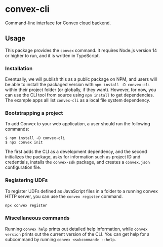 # convex-cli

Command-line interface for Convex cloud backend.

## Usage

This package provides the `convex` command. It requires Node.js version 14 or
higher to run, and it is written in TypeScript.

### Installation

Eventually, we will publish this as a public package on NPM, and users will be
able to install the packaged version with `npm install -D convex-cli` within
their project folder (or globally, if they want). However, for now, you can use
the CLI tool from source using `npm install` to get dependencies. The example
apps all list `convex-cli` as a local file system dependency.

### Bootstrapping a project

To add Convex to your web application, a user should run the following commands:

```sh-session
$ npm install -D convex-cli
$ npx convex init
```

The first adds the CLI as a development dependency, and the second initializes
the package, asks for information such as project ID and credentials, installs
the `convex-sdk` package, and creates a `convex.json` configuration file.

### Registering UDFs

To register UDFs defined as JavaScript files in a folder to a running convex
HTTP server, you can use the `convex register` command.

```bash
npx convex register
```

### Miscellaneous commands

Running `convex help` prints out detailed help information, while
`convex version` prints out the current version of the CLI. You can get help
for a subcommand by running `convex <subcommand> --help`.
